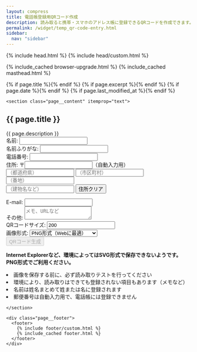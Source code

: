 ```yaml
---
layout: compress
title: 電話帳登録用QRコード作成
description: 読み取ると携帯・スマホのアドレス帳に登録できるQRコードを作成できます。
permalink: /widget/temp_qr-code-entry.html
sidebar:
  nav: "sidebar"
---
```

  <head>
    {% include head.html %}
    {% include head/custom.html %}
  </head>

<script src="https://ajax.googleapis.com/ajax/libs/jquery/3.3.1/jquery.min.js"></script>
<script src="/assets/js/jquery.autoKana.js"></script>
<script src="https://ajaxzip3.github.io/ajaxzip3.js"></script>

<link rel="stylesheet" href="https://use.fontawesome.com/releases/v5.5.0/css/all.css" integrity="sha384-B4dIYHKNBt8Bc12p+WXckhzcICo0wtJAoU8YZTY5qE0Id1GSseTk6S+L3BlXeVIU" crossorigin="anonymous">
<script src="https://www.google.com/recaptcha/api.js?onload=onloadCallback&render=explicit" async defer></script>

  <body class="layout--splash">

{% include_cached browser-upgrade.html %}
{% include_cached masthead.html %}

<div class="initial-content">

<div id="main" role="main">
  <article class="splash" itemscope itemtype="http://schema.org/CreativeWork">
    {% if page.title %}<meta itemprop="headline" content="{{ page.title | markdownify | strip_html | strip_newlines | escape_once }}">{% endif %}
    {% if page.excerpt %}<meta itemprop="description" content="{{ page.excerpt | markdownify | strip_html | strip_newlines | escape_once }}">{% endif %}
    {% if page.date %}<meta itemprop="datePublished" content="{{ page.date | date: "%B %d, %Y" }}">{% endif %}
    {% if page.last_modified_at %}<meta itemprop="dateModified" content="{{ page.last_modified_at | date: "%B %d, %Y" }}">{% endif %}

    <section class="page__content" itemprop="text">


<h2>{{ page.title }}</h2>
<div class="notice">{{ page.description }}</div>
    
<div id="qr-code-entry" class="form-mimic">
<div>
	<label for="NAME1">名前:</label>
	<input type="text" id="name" value="" placeholder="">
</div>
<div>
	<label for="NAME2">名前ふりがな:</label>
	<input type="text" id="kana" value="" placeholder="">
</div>
<div>
	<label for="TEL1">電話番号:</label>
	<input type="text" id="tel" value="" placeholder="">
</div>
<form class="h-adr">
  <span class="p-country-name" style="display:none;">Japan</span>
	住所:
  <!--〒<input type="text" class="p-postal-code" maxlength="8"><br-->
  〒<input type="text" id="zipcode" name="zipcode" class="p-postal-code" maxlength="8" onKeyUp="AjaxZip3.zip2addr(this,'','pref','city','street');">（自動入力用）<br>
  <input type="text" id="pref" name="pref" class="p-region" placeholder="（都道府県）" />
  <input type="text" id="city" name="city" class="p-locality" placeholder="（市区町村）" /><br>
  <input type="text" id="street" name="street" class="p-street-address" placeholder="（番地）" /><br>
  <input type="text" id="extend-add" class="p-extended-address" placeholder="（建物名など）" />
  <input type="reset" value="住所クリア" class="btn">
</form>
<div>
	<label for="MAIL1">E-mail:</label>
	<input type="text" id="mail" value="" placeholder="">
</div>
<div>
	<label for="note">その他:</label>
	<textarea type="textarea" id="note" value="" placeholder="メモ、URLなど"></textarea>
</div>
<div>
	<label for="qrsize">QRコードサイズ:</label>
	<input type="text" id="qrsize" value="200">
</div>
<div>
	<label for="qrformat">画像形式:</label>
	<select id="qrformat" name="qrformat">
	<option value="png">PNG形式（Webに最適）</option>
	<option value="svg">SVG形式（印刷物に最適）</option>
	</select>
</div>
<div id="g-recaptcha"></div>
<div>
	<input id="create_qr_entry" type="button" value="QRコード生成" class="recaptcha generate btn btn--primary" disabled>
</div>
<div id="qr_add"></div>
</div>

<strong>Internet Explorerなど、環境によってはSVG形式で保存できないようです。PNG形式でご利用ください。</strong>
<div class="notice--info">
<li>画像を保存する前に、必ず読み取りテストを行ってください</li>
<li>環境により、読み取りはできても登録されない項目もあります（メモなど）</li>
<li>名前は姓名まとめて姓または名に登録されます</li>
<li>郵便番号は自動入力用で、電話帳には登録できません</li>
</div>
<p id="page-top"><a href="#"><i class="fa fa-angle-double-up fa-2x" aria-hidden="true"></i></a></p>

    </section>
  </article>
</div>

</div>

    <div class="page__footer">
      <footer>
        {% include footer/custom.html %}
        {% include_cached footer.html %}
      </footer>
    </div>

<script src="/assets/js/footer-custom.js"></script>
</body>